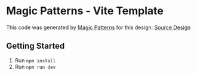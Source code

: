 # Magic Patterns - Vite Template

This code was generated by [Magic Patterns](https://magicpatterns.com) for this design: [Source Design](https://www.magicpatterns.com/c/olacdpvjkra2fzibxdkwaj)

## Getting Started

1. Run `npm install`
2. Run `npm run dev`
